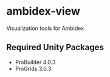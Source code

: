 # ambidex-view
Visualization tools for Ambidex

## Required Unity Packages
- ProBuilder 4.0.3
- ProGrids 3.0.3
